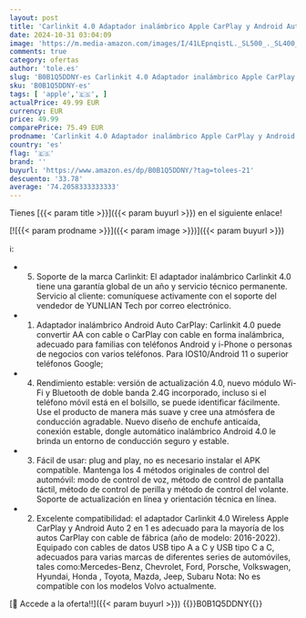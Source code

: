 ```yaml
---
layout: post
title: 'Carlinkit 4.0 Adaptador inalámbrico Apple CarPlay y Android Auto 2 en 1  para CarPlay CarPlay con Cable Año del Modelo: 2016-2022  Plug & Play  Compatible con actualización en línea'
date: 2024-10-31 03:04:09
image: 'https://m.media-amazon.com/images/I/41LEpnqistL._SL500_._SL400_.jpg'
comments: true
category: ofertas
author: 'tole.es'
slug: 'B0B1Q5DDNY-es Carlinkit 4.0 Adaptador inalámbrico Apple CarPlay y...'
sku: 'B0B1Q5DDNY-es'
tags: [ 'apple','🇪🇸', ]
actualPrice: 49.99 EUR
currency: EUR
price: 49.99
comparePrice: 75.49 EUR
prodname: 'Carlinkit 4.0 Adaptador inalámbrico Apple CarPlay y Android Auto 2 en 1  para CarPlay CarPlay con Cable Año del Modelo: 2016-2022  Plug & Play  Compatible con actualización en línea'
country: 'es'
flag: '🇪🇸'
brand: ''
buyurl: 'https://www.amazon.es/dp/B0B1Q5DDNY/?tag=tolees-21'
descuento: '33.78'
average: '74.2058333333333'
---
```


Tienes [{{< param title >}}]({{< param buyurl >}}) en el siguiente enlace!

[![{{< param prodname >}}]({{< param image >}})]({{< param buyurl >}})

ℹ️:

- 5. Soporte de la marca Carlinkit: El adaptador inalámbrico Carlinkit 4.0 tiene una garantía global de un año y servicio técnico permanente. Servicio al cliente: comuníquese activamente con el soporte del vendedor de YUNLIAN Tech por correo electrónico.
- 1. Adaptador inalámbrico Android Auto CarPlay: Carlinkit 4.0 puede convertir AA con cable o CarPlay con cable en forma inalámbrica, adecuado para familias con teléfonos Android y i-Phone o personas de negocios con varios teléfonos. Para IOS10/Android 11 o superior teléfonos Google;
- 4. Rendimiento estable: versión de actualización 4.0, nuevo módulo Wi-Fi y Bluetooth de doble banda 2.4G incorporado, incluso si el teléfono móvil está en el bolsillo, se puede identificar fácilmente. Use el producto de manera más suave y cree una atmósfera de conducción agradable. Nuevo diseño de enchufe anticaída, conexión estable, dongle automático inalámbrico Android 4.0 le brinda un entorno de conducción seguro y estable.
- 3. Fácil de usar: plug and play, no es necesario instalar el APK compatible. Mantenga los 4 métodos originales de control del automóvil: modo de control de voz, método de control de pantalla táctil, método de control de perilla y método de control del volante. Soporte de actualización en línea y orientación técnica en línea.
- 2. Excelente compatibilidad: el adaptador Carlinkit 4.0 Wireless Apple CarPlay y Android Auto 2 en 1 es adecuado para la mayoría de los autos CarPlay con cable de fábrica (año de modelo: 2016-2022). Equipado con cables de datos USB tipo A a C y USB tipo C a C, adecuados para varias marcas de diferentes series de automóviles, tales como:Mercedes-Benz, Chevrolet, Ford, Porsche, Volkswagen, Hyundai, Honda , Toyota, Mazda, Jeep, Subaru Nota: No es compatible con los modelos Volvo actualmente.

[🛒 Accede a la oferta!!]({{< param buyurl >}})
{{<world>}}B0B1Q5DDNY{{</world>}}
